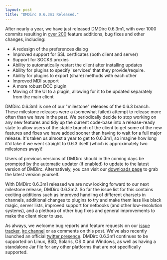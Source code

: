 ```yaml
---
layout: post
title: "DMDirc 0.6.3m1 Released."
---
```

After nearly a year, we have just released DMDirc 0.6.3m1, with over 1000 commits resulting in <a href="http://wiki.dmdirc.com/documentation:changelogs:0.6.3m1">over 200</a> feature additions, bug fixes and other changes, including:

<ul>
<li>A redesign of the preferences dialog
<li>Improved support for SSL certficates (both client and server)
<li>Support for SOCKS proxies
<li>Ability to automatically restart the client after installing updates
<li>Ability for plugins to specify 'services' that they provide/require.
<li>Ability for plugins to export (share) methods with each other
<li>Improved MDI support
<li>A more robust DCC plugin
<li>Moving of the UI to a plugin, allowing for it to be updated separately from the main client
</ul>

DMDirc 0.6.3m1 is one of our "milestone" releases of the 0.6.3 branch. These milestone releases were a (somewhat failed) attempt to release more often than we have in the past. We periodically decide to stop working on any new features and tidy up the current code-base into a release-ready state to allow users of the stable branch of the client to get some of the new features and fixes we have added sooner than having to wait for a full major release. It's taken us almost a year to get to 0.6.3m1, so imagine how long it'd take if we went straight to 0.6.3 itself (which is approximately two milestones away)!

Users of previous versions of DMDirc should in the coming days be prompted by the automatic updater (if enabled) to update to the latest version of DMDirc. Alternatively, you can visit our <a href="http://www.dmdirc.com/downloads">downloads page</a> to grab the latest version yourself.

With DMDirc 0.6.3m1 released we are now looking forward to our next milestone release, DMDirc 0.6.3m2. So far the issue list for this contains exciting additions such as improved handling of different charsets in channels, additional changes to plugins to try and make them less like black magic, server lists, improved support for netbooks (and other low-resolution systems), and a plethora of other bug fixes and general improvements to make the client nicer to use.

As always, we welcome bug reports and feature requests on our <a href="http://bugs.dmdirc.com/">issue tracker</a>, <a href="irc://irc.quakenet.org/dmdirc">irc channel</a> or as comments on this post. We've also recently launched an official <a href="http://twitter.com/dmdirc">twitter presence</a>. DMDirc 0.6.3m1 continues to be supported on Linux, BSD, Solaris, OS X and Windows, as well as having a standalone Jar file for any other platforms that are not specifically supported.